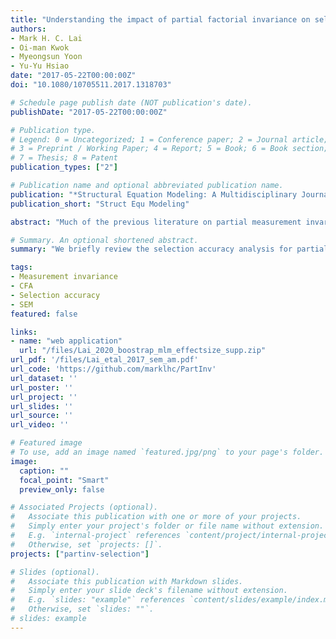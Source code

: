 ```yaml
---
title: "Understanding the impact of partial factorial invariance on selection accuracy: An R script"
authors:
- Mark H. C. Lai
- Oi-man Kwok
- Myeongsun Yoon
- Yu-Yu Hsiao
date: "2017-05-22T00:00:00Z"
doi: "10.1080/10705511.2017.1318703"

# Schedule page publish date (NOT publication's date).
publishDate: "2017-05-22T00:00:00Z"

# Publication type.
# Legend: 0 = Uncategorized; 1 = Conference paper; 2 = Journal article;
# 3 = Preprint / Working Paper; 4 = Report; 5 = Book; 6 = Book section;
# 7 = Thesis; 8 = Patent
publication_types: ["2"]

# Publication name and optional abbreviated publication name.
publication: "*Structural Equation Modeling: A Multidisciplinary Journal, 24*, 5. 783--799"
publication_short: "Struct Equ Modeling"

abstract: "Much of the previous literature on partial measurement invariance has focused on (a) statistically detecting noninvariance, and (b) modeling partial invariance to obtain correct inferences for latent mean comparisons across groups in a single research study. However, very little guidance is provided on the practical implications of partial invariance on the instrument itself in the context of selection. In a frequently cited paper, Millsap and Kwok (2004) provided a framework for evaluating the impact of partial invariance by quantifying the magnitude of noninvariance on the efficacy of the test for selection purposes, yet our literature review found that only a few of the citations have fully captured the essence of Millsap and Kwok’s method. In this article, we briefly review the selection accuracy analysis for partial invariance and provide a user-friendly R script (also available as a Web application) that takes parameter estimates as input, automatically produces summary statistics for evaluating selection accuracy, and generates a graph for visualizing the results. Hypothetical and real data examples are provided to illustrate the use of the R script. The goal of this article is to help readers understand Millsap and Kwok’s framework of evaluating the impact of partial invariance through an accessible computer program and step-by-step demonstrations of the selection accuracy analysis."

# Summary. An optional shortened abstract.
summary: "We briefly review the selection accuracy analysis for partial invariance and provide a user-friendly R script (also available as a Web application) that takes parameter estimates as input, automatically produces summary statistics for evaluating selection accuracy, and generates a graph for visualizing the results. Hypothetical and real data examples are provided to illustrate the use of the R script."

tags:
- Measurement invariance
- CFA
- Selection accuracy
- SEM
featured: false

links:
- name: "web application"
  url: "/files/Lai_2020_boostrap_mlm_effectsize_supp.zip"
url_pdf: '/files/Lai_etal_2017_sem_am.pdf'
url_code: 'https://github.com/marklhc/PartInv'
url_dataset: ''
url_poster: ''
url_project: ''
url_slides: ''
url_source: ''
url_video: ''

# Featured image
# To use, add an image named `featured.jpg/png` to your page's folder. 
image:
  caption: ""
  focal_point: "Smart"
  preview_only: false

# Associated Projects (optional).
#   Associate this publication with one or more of your projects.
#   Simply enter your project's folder or file name without extension.
#   E.g. `internal-project` references `content/project/internal-project/index.md`.
#   Otherwise, set `projects: []`.
projects: ["partinv-selection"]

# Slides (optional).
#   Associate this publication with Markdown slides.
#   Simply enter your slide deck's filename without extension.
#   E.g. `slides: "example"` references `content/slides/example/index.md`.
#   Otherwise, set `slides: ""`.
# slides: example
---
```


<!--

Supplementary notes can be added here, including [code and math](https://sourcethemes.com/academic/docs/writing-markdown-latex/).

-->
